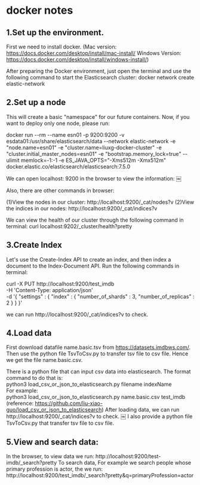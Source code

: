 # docker notes

## 1.Set up the environment.
First we need to install docker.
(Mac version:
https://docs.docker.com/desktop/install/mac-install/
Windows Version:
https://docs.docker.com/desktop/install/windows-install/)

After preparing the Docker environment, just open the terminal and use the following command to start the Elasticsearch cluster:
docker network create elastic-network


## 2.Set up a node
This will create a basic "namespace" for our future containers.
Now, if you want to deploy only one node, please run:

docker run --rm --name esn01 -p 9200:9200 -v esdata01:/usr/share/elasticsearch/data --network elastic-network -e "node.name=esn01" -e "cluster.name=liuxg-docker-cluster" -e "cluster.initial_master_nodes=esn01" -e "bootstrap.memory_lock=true" --ulimit memlock=-1:-1 -e ES_JAVA_OPTS="-Xms512m -Xmx512m" docker.elastic.co/elasticsearch/elasticsearch:7.5.0


We can open 
localhost: 9200 
in the browser to view the information:
￼

Also, there are other commands in browser:

(1)View the nodes in our cluster:
http://localhost:9200/_cat/nodes?v
(2)View the indices in our nodes:
http://localhost:9200/_cat/indices?v

We can view the health of our cluster through the following command in terminal:
curl localhost:9202/_cluster/health?pretty

## 3.Create Index
Let's use the Create-Index API to create an index, and then index a document to the Index-Document API. Run the following commands in terminal:

curl -X PUT http://localhost:9200/test_imdb \
  -H 'Content-Type: application/json' \
  -d '{
    "settings" : {
        "index" : {
            "number_of_shards" : 3, 
            "number_of_replicas" : 2 
        }
    }
}'

we can run 
http://localhost:9200/_cat/indices?v 
to check.


## 4.Load data
First download datafile name.basic.tsv from https://datasets.imdbws.com/. Then use the python file TsvToCsv.py to transfer tsv file to csv file. Hence we get the file name.basic.csv.

There is a python file that can input csv data into elasticsearch. The format command to do that is:\
python3 load_csv_or_json_to_elasticsearch.py filename indexName\
For example:\
python3 load_csv_or_json_to_elasticsearch.py name.basic.csv test_imdb\
(reference:  https://github.com/liu-xiao-guo/load_csv_or_json_to_elasticsearch)
After loading data, we can run http://localhost:9200/_cat/indices?v to check.
￼
I also provide a python file TsvToCsv.py that transfer tsv file to csv file.


## 5.View  and  search data:
In the browser, to view data we run: 
http://localhost:9200/test-imdb/_search?pretty
To search data, For example  we search people whose primary  profession is actor, the we run:
http://localhost:9200/test_imdb/_search?pretty&q=primaryProfession=actor
